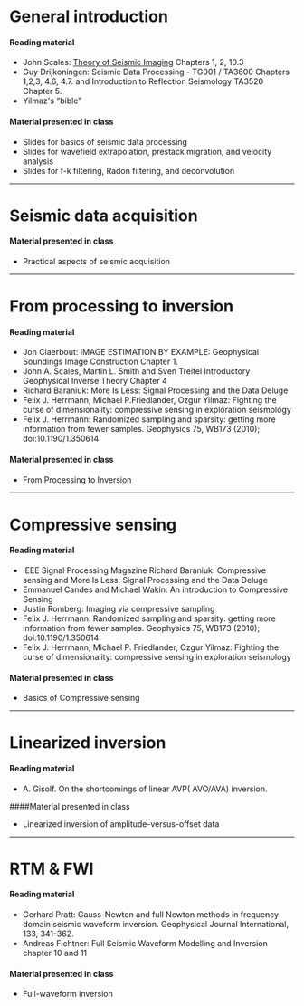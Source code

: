 # General introduction

#### Reading material

- John Scales: [Theory of Seismic Imaging](https://www.slim.eos.ubc.ca/~felix/Teaching/EOSC454/2014/reading/imaging.pdf) Chapters 1, 2, 10.3
- Guy Drijkoningen: Seismic Data Processing - TG001 / TA3600 Chapters 1,2,3, 4.6, 4.7. and Introduction to Reflection Seismology TA3520 Chapter 5.
- Yilmaz's “bible”

#### Material presented in class

- Slides for basics of seismic data processing
- Slides for wavefield extrapolation, prestack migration, and velocity analysis
- Slides for f-k filtering, Radon filtering, and deconvolution

*** 

# Seismic data acquisition

#### Material presented in class

- Practical aspects of seismic acquisition

***

# From processing to inversion

#### Reading material

- Jon Claerbout: IMAGE ESTIMATION BY EXAMPLE: Geophysical Soundings Image Construction Chapter 1.
- John A. Scales, Martin L. Smith and Sven Treitel Introductory Geophysical Inverse Theory Chapter 4
- Richard Baraniuk: More Is Less: Signal Processing and the Data Deluge
- Felix J. Herrmann, Michael P.Friedlander, Ozgur Yilmaz: Fighting the curse of dimensionality: compressive sensing in exploration seismology
- Felix J. Herrmann: Randomized sampling and sparsity: getting more information from fewer samples. Geophysics 75, WB173 (2010); doi:10.1190/1.350614

#### Material presented in class

- From Processing to Inversion

*** 

# Compressive sensing

#### Reading material

- IEEE Signal Processing Magazine Richard Baraniuk: Compressive sensing and More Is Less: Signal Processing and the Data Deluge
- Emmanuel Candes and Michael Wakin: An introduction to Compressive Sensing
- Justin Romberg: Imaging via compressive sampling
- Felix J. Herrmann: Randomized sampling and sparsity: getting more information from fewer samples. Geophysics 75, WB173 (2010); doi:10.1190/1.350614
- Felix J. Herrmann, Michael P. Friedlander, Ozgur Yilmaz: Fighting the curse of dimensionality: compressive sensing in exploration seismology

#### Material presented in class

- Basics of Compressive sensing

***

# Linearized inversion 

#### Reading material

- A. Gisolf. On the shortcomings of linear AVP( AVO/AVA) inversion.

####Material presented in class

- Linearized inversion of amplitude-versus-offset data

***

# RTM & FWI


#### Reading material

- Gerhard Pratt: Gauss-Newton and full Newton methods in frequency domain seismic waveform inversion. Geophysical Journal International, 133, 341-362.
- Andreas Fichtner: Full Seismic Waveform Modelling and Inversion chapter 10 and 11

#### Material presented in class

- Full-waveform inversion

